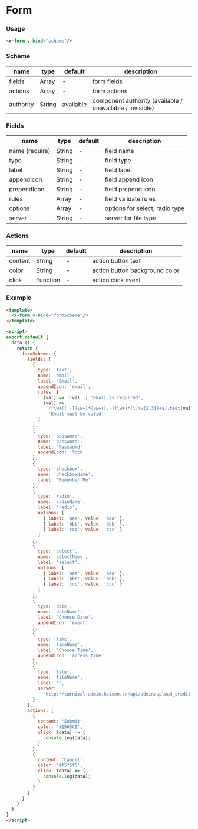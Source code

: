 # Form


### Usage
```html
<x-form v-bind="scheme"/>
```


### Scheme
| name      | type   | default   | description                                               |
| --------- | ------ | --------- | --------------------------------------------------------- |
| fields    | Array  | -         | form fields                                               |
| actions   | Array  | -         | form actions                                              |
| authority | String | available | component authority (available / unavailable / invisible) |

### Fields
| name            | type   | default | description                    |
| --------------- | ------ | ------- | ------------------------------ |
| name  (require) | String | -       | field name                     |
| type            | String | -       | field type                     |
| label           | String | -       | field label                    |
| appendIcon      | String | -       | field append icon              |
| prependIcon     | String | -       | field prepend icon             |
| rules           | Array  | -       | field validate rules           |
| options         | Array  | -       | options for select, radio type |
| server          | String | -       | server for file type           |


### Actions
| name    | type     | default | description                    |
| ------- | -------- | ------- | ------------------------------ |
| content | String   | -       | action button text             |
| color   | String   | -       | action button background color |
| click   | Function | -       | action click event             |


### Example
```html
<template>
  <x-form v-bind="formScheme"/>
</template>

<script>
export default {
  data () {
    return {
      formScheme: {
        fields: [
          {
            type: 'text',
            name: 'email',
            label: 'Email',
            appendIcon: 'email',
            rules: [
              (val) => !!val || 'Email is required',
              (val) =>
                /^\w+([.-]?\w+)*@\w+([.-]?\w+)*(\.\w{2,3})+$/.test(val) ||
                'Email must be valid'
            ]
          },
          {
            type: 'password',
            name: 'password',
            label: 'Password',
            appendIcon: 'lock'
          },
          {
            type: 'checkbox',
            name: 'checkboxName',
            label: 'Remember Me'
          },
          {
            type: 'radio',
            name: 'radioName',
            label: 'radio',
            options: [
              { label: 'aaa', value: 'aaa' },
              { label: 'bbb', value: 'bbb' },
              { label: 'ccc', value: 'ccc' }
            ]
          },
          {
            type: 'select',
            name: 'selectName',
            label: 'select',
            options: [
              { label: 'aaa', value: 'aaa' },
              { label: 'bbb', value: 'bbb' },
              { label: 'ccc', value: 'ccc' }
            ]
          },
          {
            type: 'date',
            name: 'dateName',
            label: 'Choose Date',
            appendIcon: 'event'
          },
          {
            type: 'time',
            name: 'timeName',
            label: 'Choose Time',
            appendIcon: 'access_time'
          },
          {
            type: 'file',
            name: 'fileName',
            label: '',
            server:
              'http://carnival-admin.heisoo.cn/api/admin/upload_credit.php'
          }
        ],
        actions: [
          {
            content: 'Submit',
            color: '#1565C0',
            click: (data) => {
              console.log(data);
            }
          },
          {
            content: 'Cancel',
            color: '#f5f5f5',
            click: (data) => {
              console.log(data);
            }
          }
        ]
      }
    }
  }
}
</script>
```